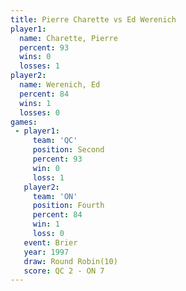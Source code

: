 ```yaml
---
title: Pierre Charette vs Ed Werenich
player1:                
  name: Charette, Pierre
  percent: 93           
  wins: 0               
  losses: 1             
player2:                
  name: Werenich, Ed    
  percent: 84           
  wins: 1               
  losses: 0             
games:
 - player1:          
     team: 'QC'      
     position: Second
     percent: 93     
     win: 0          
     loss: 1         
   player2:          
     team: 'ON'      
     position: Fourth
     percent: 84     
     win: 1          
     loss: 0         
   event: Brier         
   year: 1997           
   draw: Round Robin(10)
   score: QC 2 - ON 7   
---
```

